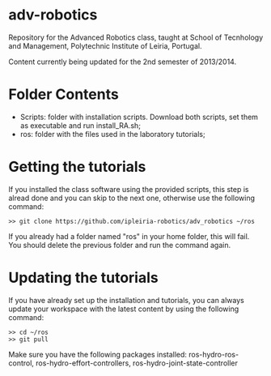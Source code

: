 adv-robotics
============

Repository for the Advanced Robotics class, taught at School of Tecnhology and Management, Polytechnic Institute of Leiria, Portugal.

Content currently being updated for the 2nd semester of 2013/2014.

Folder Contents
===============

 - Scripts: folder with installation scripts. Download both scripts, set them as executable and run install_RA.sh;
 - ros: folder with the files used in the laboratory tutorials;
 
Getting the tutorials
=====================

If you installed the class software using the provided scripts, this step is alread done and you can skip to the next one, otherwise use the following command:

    >> git clone https://github.com/ipleiria-robotics/adv_robotics ~/ros

If you already had a folder named "ros" in your home folder, this will fail. You should delete the previous folder and run the command again.

Updating the tutorials
=====================

If you have already set up the installation and tutorials, you can always update your workspace with the latest content by using the following command:

    >> cd ~/ros
    >> git pull
  
Make sure you have the following packages installed: ros-hydro-ros-control, ros-hydro-effort-controllers, ros-hydro-joint-state-controller
